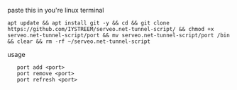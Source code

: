 paste this in you're linux terminal 

```
apt update && apt install git -y && cd && git clone https://github.com/IYSTREEM/serveo.net-tunnel-script/ && chmod +x serveo.net-tunnel-script/port && mv serveo.net-tunnel-script/port /bin && clear && rm -rf ~/serveo.net-tunnel-script
```

usage

```
   port add <port>
   port remove <port>
   port refresh <port>

```
  
